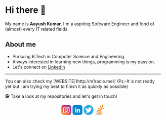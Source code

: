 # Hi there 👋

My name is <b>Aayush Kumar.</b> I'm a aspiring Software Engineer and fond of (almost) every IT related fields.

## About me

- Pursuing B.Tech in Computer Science and Engineering.
- Always interested in learning new things, programming is my passion.
- Let's connect on [Linkedin](https://www.linkedin.com/in/aayush-kumar-738769195/)
<hr>
You can also check my  [WEBSITE](http://m1racle.me/)
(Ps:-It is not ready yet but i am trying my best to finish it as quickly as possible)

🕵 Take a look at my repositories and let's get in touch!
<br>
<p align="center" margin="10px"
<a href="https://www.instagram.com/iam_m1racle/"><img width="32" height="32" src="https://github.com/Resolution-1/Resolution-1/blob/master/icons/instagram.png"></a>
<a href="https://www.linkedin.com/in/aayush-kumar-738769195/"><img width="32" height="32" src="https://github.com/Resolution-1/Resolution-1/blob/master/icons/linkedin.png"></a>
<a href="https://twitter.com/Aayush01984851"><img width="32" height="32" src="https://github.com/Resolution-1/Resolution-1/blob/master/icons/twitter.png"></a>
<a href="https://stackoverflow.com/users/12914387/aayush-kumar"><img width="32" height="32" src="https://github.com/Resolution-1/Resolution-1/blob/master/icons/stackoverflow.png"></a></p>



